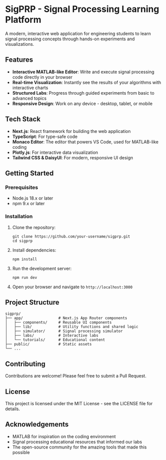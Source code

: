 # SigPRP - Signal Processing Learning Platform

A modern, interactive web application for engineering students to learn signal processing concepts through hands-on experiments and visualizations.

## Features

- **Interactive MATLAB-like Editor**: Write and execute signal processing code directly in your browser
- **Real-time Visualization**: Instantly see the results of your algorithms with interactive charts
- **Structured Labs**: Progress through guided experiments from basic to advanced topics
- **Responsive Design**: Work on any device - desktop, tablet, or mobile

## Tech Stack

- **Next.js**: React framework for building the web application
- **TypeScript**: For type-safe code
- **Monaco Editor**: The editor that powers VS Code, used for MATLAB-like coding
- **Plotly.js**: For interactive data visualization
- **Tailwind CSS & DaisyUI**: For modern, responsive UI design

## Getting Started

### Prerequisites

- Node.js 18.x or later
- npm 9.x or later

### Installation

1. Clone the repository:
   ```
   git clone https://github.com/your-username/sigprp.git
   cd sigprp
   ```

2. Install dependencies:
   ```
   npm install
   ```

3. Run the development server:
   ```
   npm run dev
   ```

4. Open your browser and navigate to `http://localhost:3000`

## Project Structure

```
sigprp/
├── app/                # Next.js App Router components
│   ├── components/     # Reusable UI components
│   ├── lib/            # Utility functions and shared logic
│   ├── simulator/      # Signal processing simulator
│   ├── labs/           # Interactive labs
│   └── tutorials/      # Educational content
├── public/             # Static assets
└── ...
```

## Contributing

Contributions are welcome! Please feel free to submit a Pull Request.

## License

This project is licensed under the MIT License - see the LICENSE file for details.

## Acknowledgements

- MATLAB for inspiration on the coding environment
- Signal processing educational resources that informed our labs
- The open-source community for the amazing tools that made this possible
